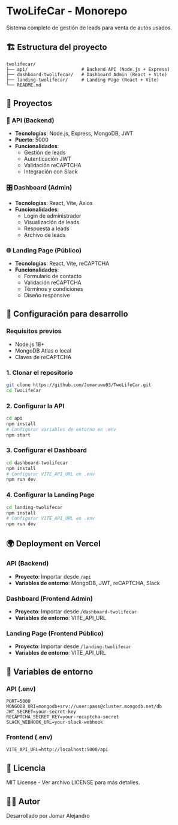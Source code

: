 # TwoLifeCar - Monorepo

Sistema completo de gestión de leads para venta de autos usados.

## 🏗️ Estructura del proyecto

```
twolifecar/
├── api/                    # Backend API (Node.js + Express)
├── dashboard-twolifecar/   # Dashboard Admin (React + Vite)
├── landing-twolifecar/     # Landing Page (React + Vite)
└── README.md
```

## 🚀 Proyectos

### 📡 API (Backend)
- **Tecnologías**: Node.js, Express, MongoDB, JWT
- **Puerto**: 5000
- **Funcionalidades**: 
  - Gestión de leads
  - Autenticación JWT
  - Validación reCAPTCHA
  - Integración con Slack

### 🎛️ Dashboard (Admin)
- **Tecnologías**: React, Vite, Axios
- **Funcionalidades**:
  - Login de administrador
  - Visualización de leads
  - Respuesta a leads
  - Archivo de leads

### 🌐 Landing Page (Público)
- **Tecnologías**: React, Vite, reCAPTCHA
- **Funcionalidades**:
  - Formulario de contacto
  - Validación reCAPTCHA
  - Términos y condiciones
  - Diseño responsive

## 🔧 Configuración para desarrollo

### Requisitos previos
- Node.js 18+
- MongoDB Atlas o local
- Claves de reCAPTCHA

### 1. Clonar el repositorio
```bash
git clone https://github.com/Jomaruwu03/TwoLifeCar.git
cd TwoLifeCar
```

### 2. Configurar la API
```bash
cd api
npm install
# Configurar variables de entorno en .env
npm start
```

### 3. Configurar el Dashboard
```bash
cd dashboard-twolifecar
npm install
# Configurar VITE_API_URL en .env
npm run dev
```

### 4. Configurar la Landing Page
```bash
cd landing-twolifecar
npm install
# Configurar VITE_API_URL en .env
npm run dev
```

## 🌍 Deployment en Vercel

### API (Backend)
- **Proyecto**: Importar desde `/api`
- **Variables de entorno**: MongoDB, JWT, reCAPTCHA, Slack

### Dashboard (Frontend Admin)
- **Proyecto**: Importar desde `/dashboard-twolifecar`
- **Variables de entorno**: VITE_API_URL

### Landing Page (Frontend Público)
- **Proyecto**: Importar desde `/landing-twolifecar`
- **Variables de entorno**: VITE_API_URL

## 📝 Variables de entorno

### API (.env)
```
PORT=5000
MONGODB_URI=mongodb+srv://user:pass@cluster.mongodb.net/db
JWT_SECRET=your-secret-key
RECAPTCHA_SECRET_KEY=your-recaptcha-secret
SLACK_WEBHOOK_URL=your-slack-webhook
```

### Frontend (.env)
```
VITE_API_URL=http://localhost:5000/api
```

## 📄 Licencia

MIT License - Ver archivo LICENSE para más detalles.

## 👨‍💻 Autor

Desarrollado por Jomar Alejandro
